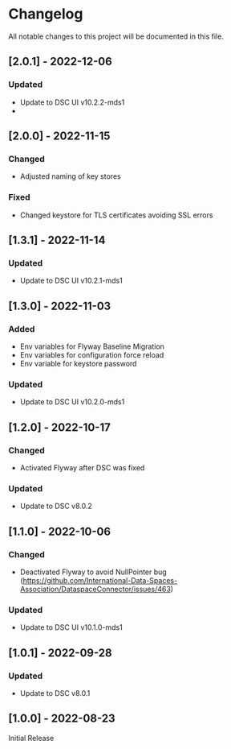 # Changelog
All notable changes to this project will be documented in this file.

## [2.0.1] - 2022-12-06

### Updated
- Update to DSC UI v10.2.2-mds1
- 

## [2.0.0] - 2022-11-15

### Changed
- Adjusted naming of key stores

### Fixed
- Changed keystore for TLS certificates avoiding SSL errors


## [1.3.1] - 2022-11-14

### Updated
- Update to DSC UI v10.2.1-mds1


## [1.3.0] - 2022-11-03

### Added
- Env variables for Flyway Baseline Migration
- Env variables for configuration force reload
- Env variable for keystore password

### Updated
- Update to DSC UI v10.2.0-mds1


## [1.2.0] - 2022-10-17

### Changed
- Activated Flyway after DSC was fixed

### Updated
- Update to DSC v8.0.2


## [1.1.0] - 2022-10-06

### Changed
- Deactivated Flyway to avoid NullPointer bug (https://github.com/International-Data-Spaces-Association/DataspaceConnector/issues/463)

### Updated
- Update to DSC UI v10.1.0-mds1


## [1.0.1] - 2022-09-28

### Updated
- Update to DSC v8.0.1

## [1.0.0] - 2022-08-23
Initial Release
